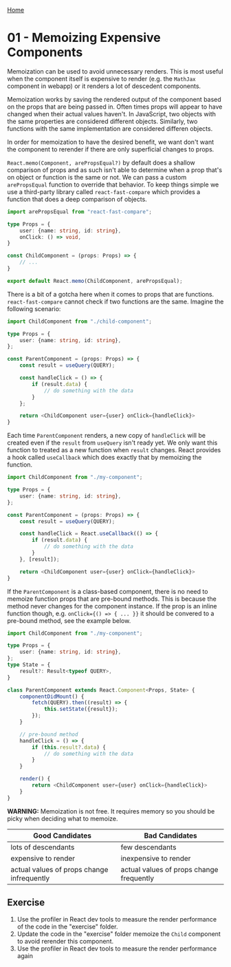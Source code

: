[Home](../README.md)

# 01 - Memoizing Expensive Components

Memoization can be used to avoid unnecessary renders. This is most useful when
the component itself is expensive to render (e.g. the `MathJax` component in 
webapp) or it renders a lot of descedent components.

Memoization works by saving the rendered output of the component based on the
props that are being passed in. Often times props will appear to have changed
when their actual values haven't. In JavaScript, two objects with the same 
properties are considered different objects. Similarly, two functions with the
same implementation are considered differen objects.

In order for memoization to have the desired benefit, we want don't want the
component to rerender if there are only superficial changes to props.

`React.memo(Component, arePropsEqual?)` by default does a shallow comparison of
props and as such isn't able to determine when a prop that's on object or function
is the same or not. We can pass a custom `arePropsEqual` function to override
that behavior. To keep things simple we use a third-party library called
`react-fast-compare` which provides a function that does a deep comparison of
objects.

```ts
import arePropsEqual from "react-fast-compare";

type Props = {
    user: {name: string, id: string},
    onClick: () => void,
}

const ChildComponent = (props: Props) => {
    // ...
}

export default React.memo(ChildComponent, arePropsEqual);
```

There is a bit of a gotcha here when it comes to props that are functions.
`react-fast-compare` cannot check if two functions are the same. Imagine the
following scenario:

```ts
import ChildComponent from "./child-component";

type Props = {
    user: {name: string, id: string},
};

const ParentComponent = (props: Props) => {
    const result = useQuery(QUERY);

    const handleClick = () => {
        if (result.data) {
            // do something with the data
        }
    };

    return <ChildComponent user={user} onClick={handleClick}>
}
```

Each time `ParentComponent` renders, a new copy of `handleClick` will be created
even if the `result` from `useQuery` isn't ready yet. We only want this function
to treated as a new function when `result` changes. React provides a hook called
`useCallback` which does exactly that by memoizing the function.

```ts
import ChildComponent from "./my-component";

type Props = {
    user: {name: string, id: string},
};

const ParentComponent = (props: Props) => {
    const result = useQuery(QUERY);

    const handleClick = React.useCallback(() => {
        if (result.data) {
            // do something with the data
        }
    }, [result]);

    return <ChildComponent user={user} onClick={handleClick}>
}
```

If the `ParentComponent` is a class-based component, there is no need to memoize
function props that are pre-bound methods. This is because the method never changes
for the component instance. If the prop is an inline function though, e.g. 
`onClick={() => { ... }}` it should be convered to a pre-bound method, see the
example below.

```ts
import ChildComponent from "./my-component";

type Props = {
    user: {name: string, id: string},
};
type State = {
    result?: Result<typeof QUERY>,
}

class ParentComponent extends React.Component<Props, State> {
    componentDidMount() {
        fetch(QUERY).then((result) => {
            this.setState({result});
        });
    }

    // pre-bound method
    handleClick = () => {
        if (this.result?.data) {
            // do something with the data
        }
    }

    render() {   
        return <ChildComponent user={user} onClick={handleClick}>
    }
}
```

**WARNING:**
Memoization is not free. It requires memory so you should be picky when deciding
what to memoize.

| Good Candidates                            | Bad Candidates                           |
| ------------------------------------------ | ---------------------------------------- |
| lots of descendants                        | few descendants                          |
| expensive to render                        | inexpensive to render                    |
| actual values of props change infrequently | actual values of props change frequently |

## Exercise

1. Use the profiler in React dev tools to measure the render performance of the code in the "exercise" folder.
2. Update the code in the "exercise" folder memoize the `Child` component to avoid rerender this component.
3. Use the profiler in React dev tools to measure the render performance again
